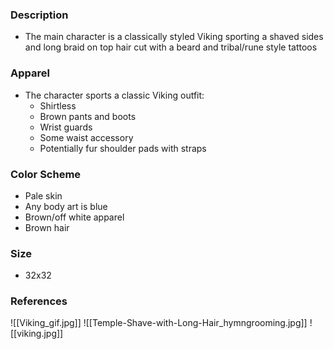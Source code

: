 ### Description
- The main character is a classically styled Viking sporting a shaved sides and long braid on top hair cut with a beard and tribal/rune style tattoos
### Apparel
- The character sports a classic Viking outfit:
	- Shirtless
	- Brown pants and boots
	- Wrist guards
	- Some waist accessory
	- Potentially fur shoulder pads with straps
### Color Scheme
- Pale skin
- Any body art is blue
- Brown/off white apparel
- Brown hair
### Size
- 32x32
### References
![[Viking_gif.jpg]]
![[Temple-Shave-with-Long-Hair_hymngrooming.jpg]]
![[viking.jpg]]